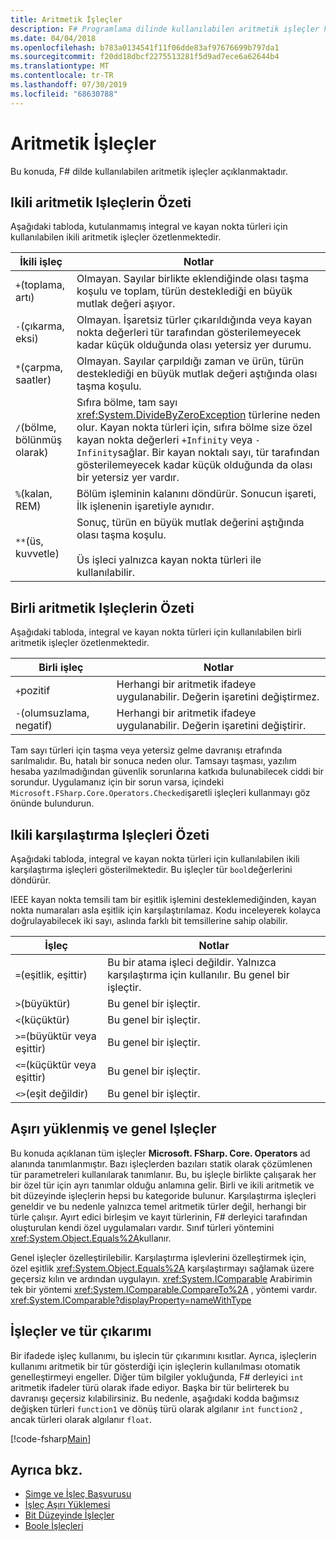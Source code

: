 ```yaml
---
title: Aritmetik İşleçler
description: F# Programlama dilinde kullanılabilen aritmetik işleçler hakkında bilgi edinin.
ms.date: 04/04/2018
ms.openlocfilehash: b783a0134541f11f06dde83af97676699b797da1
ms.sourcegitcommit: f20dd18dbcf2275513281f5d9ad7ece6a62644b4
ms.translationtype: MT
ms.contentlocale: tr-TR
ms.lasthandoff: 07/30/2019
ms.locfileid: "68630788"
---
```

# <a name="arithmetic-operators"></a>Aritmetik İşleçler

Bu konuda, F# dilde kullanılabilen aritmetik işleçler açıklanmaktadır.

## <a name="summary-of-binary-arithmetic-operators"></a>Ikili aritmetik Işleçlerin Özeti

Aşağıdaki tabloda, kutulanmamış integral ve kayan nokta türleri için kullanılabilen ikili aritmetik işleçler özetlenmektedir.

|İkili işleç|Notlar|
|---------------|-----|
|`+`(toplama, artı)|Olmayan. Sayılar birlikte eklendiğinde olası taşma koşulu ve toplam, türün desteklediği en büyük mutlak değeri aşıyor.|
|`-`(çıkarma, eksi)|Olmayan. İşaretsiz türler çıkarıldığında veya kayan nokta değerleri tür tarafından gösterilemeyecek kadar küçük olduğunda olası yetersiz yer durumu.|
|`*`(çarpma, saatler)|Olmayan. Sayılar çarpıldığı zaman ve ürün, türün desteklediği en büyük mutlak değeri aştığında olası taşma koşulu.|
|`/`(bölme, bölünmüş olarak)|Sıfıra bölme, tam sayı <xref:System.DivideByZeroException> türlerine neden olur. Kayan nokta türleri için, sıfıra bölme size özel kayan nokta değerleri `+Infinity` veya `-Infinity`sağlar. Bir kayan noktalı sayı, tür tarafından gösterilemeyecek kadar küçük olduğunda da olası bir yetersiz yer vardır.|
|`%`(kalan, REM)|Bölüm işleminin kalanını döndürür. Sonucun işareti, İlk işlenenin işaretiyle aynıdır.|
|`**`(üs, kuvvetle)|Sonuç, türün en büyük mutlak değerini aştığında olası taşma koşulu.<br /><br />Üs işleci yalnızca kayan nokta türleri ile kullanılabilir.|

## <a name="summary-of-unary-arithmetic-operators"></a>Birli aritmetik Işleçlerin Özeti

Aşağıdaki tabloda, integral ve kayan nokta türleri için kullanılabilen birli aritmetik işleçler özetlenmektedir.

|Birli işleç|Notlar|
|--------------|-----|
|`+`pozitif|Herhangi bir aritmetik ifadeye uygulanabilir. Değerin işaretini değiştirmez.|
|`-`(olumsuzlama, negatif)|Herhangi bir aritmetik ifadeye uygulanabilir. Değerin işaretini değiştirir.|

Tam sayı türleri için taşma veya yetersiz gelme davranışı etrafında sarılmalıdır. Bu, hatalı bir sonuca neden olur. Tamsayı taşması, yazılım hesaba yazılmadığından güvenlik sorunlarına katkıda bulunabilecek ciddi bir sorundur. Uygulamanız için bir sorun varsa, içindeki `Microsoft.FSharp.Core.Operators.Checked`işaretli işleçleri kullanmayı göz önünde bulundurun.

## <a name="summary-of-binary-comparison-operators"></a>Ikili karşılaştırma Işleçleri Özeti

Aşağıdaki tabloda, integral ve kayan nokta türleri için kullanılabilen ikili karşılaştırma işleçleri gösterilmektedir. Bu işleçler tür `bool`değerlerini döndürür.

IEEE kayan nokta temsili tam bir eşitlik işlemini desteklemediğinden, kayan nokta numaraları asla eşitlik için karşılaştırılamaz. Kodu inceleyerek kolayca doğrulayabilecek iki sayı, aslında farklı bit temsillerine sahip olabilir.

|İşleç|Notlar|
|--------|-----|
|`=`(eşitlik, eşittir)|Bu bir atama işleci değildir. Yalnızca karşılaştırma için kullanılır. Bu genel bir işleçtir.|
|`>`(büyüktür)|Bu genel bir işleçtir.|
|`<`(küçüktür)|Bu genel bir işleçtir.|
|`>=`(büyüktür veya eşittir)|Bu genel bir işleçtir.|
|`<=`(küçüktür veya eşittir)|Bu genel bir işleçtir.|
|`<>`(eşit değildir)|Bu genel bir işleçtir.|

## <a name="overloaded-and-generic-operators"></a>Aşırı yüklenmiş ve genel Işleçler

Bu konuda açıklanan tüm işleçler **Microsoft. FSharp. Core. Operators** ad alanında tanımlanmıştır. Bazı işleçlerden bazıları statik olarak çözümlenen tür parametreleri kullanılarak tanımlanır. Bu, bu işleçle birlikte çalışarak her bir özel tür için ayrı tanımlar olduğu anlamına gelir. Birli ve ikili aritmetik ve bit düzeyinde işleçlerin hepsi bu kategoride bulunur. Karşılaştırma işleçleri geneldir ve bu nedenle yalnızca temel aritmetik türler değil, herhangi bir türle çalışır. Ayırt edici birleşim ve kayıt türlerinin, F# derleyici tarafından oluşturulan kendi özel uygulamaları vardır. Sınıf türleri yöntemini <xref:System.Object.Equals%2A>kullanır.

Genel işleçler özelleştirilebilir. Karşılaştırma işlevlerini özelleştirmek için, özel eşitlik <xref:System.Object.Equals%2A> karşılaştırmayı sağlamak üzere geçersiz kılın ve ardından uygulayın. <xref:System.IComparable> Arabirimin tek bir yöntemi <xref:System.IComparable.CompareTo%2A> , yöntemi vardır. <xref:System.IComparable?displayProperty=nameWithType>

## <a name="operators-and-type-inference"></a>İşleçler ve tür çıkarımı

Bir ifadede işleç kullanımı, bu işlecin tür çıkarımını kısıtlar. Ayrıca, işleçlerin kullanımı aritmetik bir tür gösterdiği için işleçlerin kullanılması otomatik genelleştirmeyi engeller. Diğer tüm bilgiler yokluğunda, F# derleyici `int` aritmetik ifadeler türü olarak ifade ediyor. Başka bir tür belirterek bu davranışı geçersiz kılabilirsiniz. Bu nedenle, aşağıdaki kodda bağımsız değişken türleri `function1` ve dönüş türü olarak algılanır `int` `function2` , ancak türleri olarak algılanır `float`.

[!code-fsharp[Main](~/samples/snippets/fsharp/lang-ref-1/snippet3501.fs)]

## <a name="see-also"></a>Ayrıca bkz.

- [Simge ve İşleç Başvurusu](index.md)
- [İşleç Aşırı Yüklemesi](../operator-overloading.md)
- [Bit Düzeyinde İşleçler](bitwise-operators.md)
- [Boole İşleçleri](boolean-operators.md)
